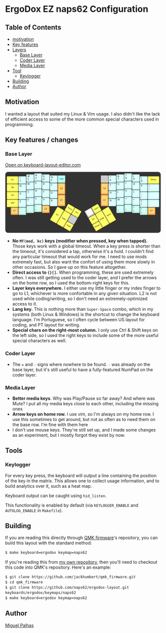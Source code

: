 # ErgoDox EZ naps62 Configuration

## Table of Contents

* [motivation](#motivation)
* [Key features](#key-features)
* [Layers](#layers)
  - [Base Layer](#base-layer)
  - [Coder Layer](#coder-layer)
  - [Media Layer](#media-layer)
* [Tool](#tools)
  - [Keylogger](#keylogger)
* [Building](#building)
* [Author](#author)

## Motivation

I wanted a layout that suited my Linux & Vim usage. I also didn't like the lack of efficient access to some of the more common special characters used in programming.

## Key features / changes

### Base Layer

[Open on keyboard-layout-editor.com](http://www.keyboard-layout-editor.com/#/gists/afa546a6b0b9c0ec78147afc6ef9250c)

![Base layer](layers/base-layer.png)


* **No `MT(mod, kc)` keys (modifier when pressed, key when tapped).** Those keys work with a global timeout. When a key press is shorter than the timeout, it's considered a tap, otherwise it's a hold. I couldn't find any particular timeout that would work for me. I need to use mods extremely fast, but also want the confort of using them more slowly in other occasions. So I gave up on this feature altogether.
* **Direct access to `{}[]`.** When programming, these are used extremely often. I was still getting used to the coder layer, and I prefer the arrows on the home row, so I used the bottom-right keys for this.
* **Layer keys everywhere.** I either use my little finger or my index finger to go to L1, whichever is more confortable in any given situation. L2 is not used while coding/writing, so I don't need an extremely-optimized access to it.
* **Lang key.** This is nothing more than `Super-Space` combo, which in my systems (both Linux & Windows) is the shortcut to change the keyboard language. I'm Portuguese, so I often cycle between US layout for coding, and PT layout for writing.
* **Special chars on the right-most column.** I only use Ctrl & Shift keys on the left side, so I used the right keys to include some of the more useful special characters as well.

### Coder Layer

* The `=` and `-` signs where nowhere to be found. `-` was already on the base layer, but it's still useful to have a fully-featured NumPad on the coder layer.

### Media Layer

* **Better media keys**. Why was Play/Pause so far away? And where was Mute? I put all my media keys close to each other, including the missing ones
* **Arrow keys on home row.** I use vim, so I'm always on my home row. I use this sometimes to get around, but not as often as to need them on the base row. I'm fine with them here
* I don't use mouse keys. They're still set up, and I made some changes as an experiment, but I mostly forgot they exist by now.

## Tools

### Keylogger

For every key press, the keyboard will output a line containing the position of
the key in the matrix.
This allows one to collect usage information, and to build analytics over it,
such as a heat map.

Keyboard output can be caught using `hid_listen`.

This functionality is enabled by default (via `KEYLOGGER_ENABLE` and
`AUTOLOG_ENABLE` in `Makefile`).

## Building

If you are reading this directly through [QMK firmware](https://github.com/jackhumbert/qmk_firmware)'s repository, you can build this layout with the standard method:

```bash
$ make keyboard=ergodox keymap=naps62
```

If you're reading this from [my own
repository](https://github.com/naps62/ergodox-layout), then you'll need to
checkout this code into QMK's repository. Here's an example:

```bash
$ git clone https://github.com/jackhumbert/qmk_firmware.git
$ cd qmk_firmware
$ git clone https://github.com/naps62/ergodox-layout.git
keyboards/ergodox/keymaps/naps62
$ make keyboard=ergodox keymap=naps62
```

## Author

[Miguel Palhas](https://github.com/naps62)
